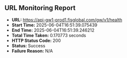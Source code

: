 ## URL Monitoring Report

- **URL:** https://api-gw1-prod1.fisglobal.com/gw/v1/health
- **Start Time:** 2025-06-04T16:51:39.075439
- **End Time:** 2025-06-04T16:51:39.246212
- **Total Time Taken:** 0.170773 seconds
- **HTTP Status Code:** 200
- **Status:** Success
- **Failure Reason:** N/A
